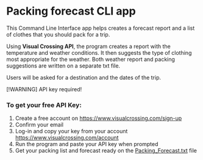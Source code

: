 # Packing forecast CLI app

This Command Line Interface app helps creates a forecast report and a list of clothes that you should pack for a trip.

Using **Visual Crossing API**, the program creates a report with the temperature and weather conditions.
It then suggests the type of clothing most appropriate for the weather.
Both weather report and packing suggestions are written on a separate txt file.

Users will be asked for a destination and the dates of the trip.

[!WARNING] 
API key required!

### To get your free API Key:
1. Create a free account on https://www.visualcrossing.com/sign-up
2. Confirm your email
3. Log-in and copy your key from your account https://www.visualcrossing.com/account
4. Run the program and paste your API key when prompted
5. Get your packing list and forecast ready on the [Packing_Forecast.txt](/Packing_Forecast.txt) file